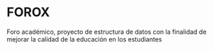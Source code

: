 
# FOROX 
Foro académico, proyecto de estructura de datos  con la finalidad de mejorar la calidad de la educación en los estudiantes

